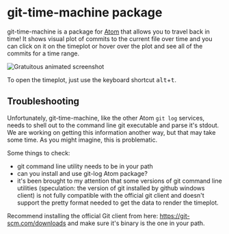 # git-time-machine package

git-time-machine is a package for [Atom](https://atom.io/) that allows you to travel back in time!  It shows visual plot of commits to the current file over time and you can click on it on the timeplot or hover over the plot and see all of the commits for a time range.

![Gratuitous animated screenshot](https://raw.githubusercontent.com/littlebee/git-time-machine/master/resources/timemachine.gif)

To open the timeplot, just use the keyboard shortcut <kbd>alt</kbd>+<kbd>t</kbd>.


## Troubleshooting

Unfortunately, git-time-machine, like the other Atom `git log` services,  needs to shell out to the command line git executable and parse it's stdout.  We are working on getting this information another way, but that may take some time.  As you might imagine, this is problematic.

Some things to check:
- git command line utility needs to be in your path
- can you install and use git-log Atom package?
- it's been brought to my attention that some versions of git command line utilities (speculation: the version of git installed by github windows client) is not fully compatible with the official git client and doesn't support the pretty format needed to get the data to render the timeplot.  

Recommend installing the official Git client from here: https://git-scm.com/downloads and make sure it's binary is the one in your path.
